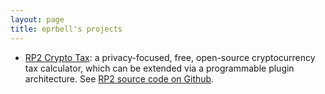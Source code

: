```yaml
---
layout: page
title: eprbell's projects
---
```


- <a href="https://pypi.org/project/RP2/">RP2 Crypto Tax</a>: a privacy-focused, free, open-source cryptocurrency tax calculator, which can be extended via a programmable plugin architecture. See <a href="https://github.com/{{ site.twitter_username }}/RP2">RP2 source code on Github</a>.